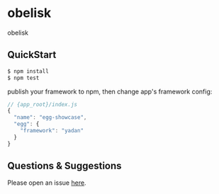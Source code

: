 # obelisk

obelisk

## QuickStart

```bash
$ npm install
$ npm test
```

publish your framework to npm, then change app's framework config:

```js
// {app_root}/index.js
{
  "name": "egg-showcase",
  "egg": {
    "framework": "yadan"
  }
}
```

## Questions & Suggestions

Please open an issue [here](https://github.com/eggjs/egg/issues).

